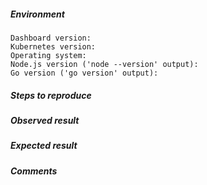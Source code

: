 ##### Environment
<!-- Describe your setup. Versions of Node.js, Go etc. are needed only from developers. -->

```
Dashboard version:
Kubernetes version:
Operating system:
Node.js version ('node --version' output):
Go version ('go version' output):
```

##### Steps to reproduce
<!-- Describe all steps needed to reproduce the issue. It is a good place to use numbered list. -->

##### Observed result
<!-- Describe observed result as precisely as possible. -->

##### Expected result
<!-- Describe expected result as precisely as possible. -->

##### Comments
<!-- If you have any comments or more details, put them here. -->
